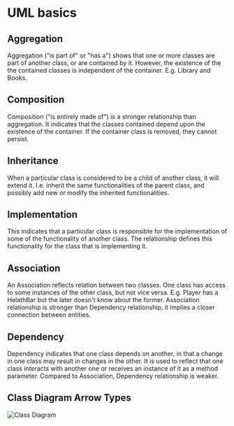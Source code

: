 # UML basics

## Aggregation

Aggregation ("is part of" or "has a") shows that one or more classes are part of another class, or are contained by it. However, the existence of the the contained classes is independent of the container. E.g. Library and Books.

## Composition

Composition ("is entirely made of") is a stronger relationship than aggregation. It indicates that the classes contained depend upon the existence of the container. If the container class is removed, they cannot persist.

## Inheritance

When a particular class is considered to be a child of another class, it will extend it. I.e. inherit the same functionalities of the parent class, and possibly add new or modify the inherited functionalities.

## Implementation

This indicates that a particular class is responsible for the implementation of some of the functionality of another class. The relationship defines this functionality for the class that is implementing it.

## Association

An Association reflects relation between two classes. One class has access to some instances of the other class, but not vice versa. E.g. Player has a HelathBar but the later doesn't know about the former.
Association relationship is stronger than Dependency relationship, it implies a closer connection between entities.

## Dependency

Dependency indicates that one class depends on another, in that a change in one class may result in changes in the other. It is used to reflect that one class interacts with another one or receives an instance of it as a method parameter.
Compared to Association, Dependency relationship is weaker.

## Class Diagram Arrow Types

![Class Diagram](http://www.plantuml.com/plantuml/proxy?cache=no&src=https://raw.githubusercontent.com/JurajX/Notes/design-patterns/DesignPatterns/UmlBasics/arrowTypes.puml)
